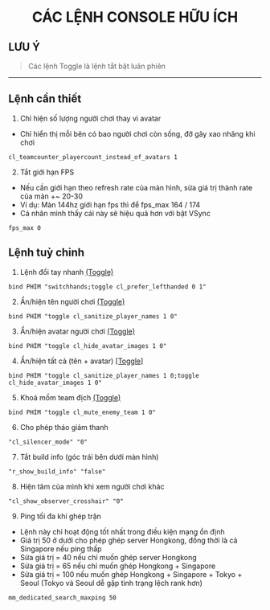 <h1 align="center">CÁC LỆNH CONSOLE HỮU ÍCH</h1>

<h2>LƯU Ý</h2>

> Các lệnh Toggle là lệnh tắt bật luân phiên
<hr>

## Lệnh cần thiết
1. Chỉ hiện số lượng người chơi thay vì avatar
- Chỉ hiển thị mỗi bên có bao người chơi còn sống, đỡ gây xao nhãng khi chơi
```
cl_teamcounter_playercount_instead_of_avatars 1
```
2. Tắt giới hạn FPS
- Nếu cần giới hạn theo refresh rate của màn hình, sửa giá trị thành rate của màn +~ 20-30
- Ví dụ: Màn 144hz giới hạn fps thì để fps_max 164 / 174
- Cá nhân mình thấy cái này sẽ hiệu quả hơn với bật VSync
```
fps_max 0
```
## Lệnh tuỳ chỉnh
1. Lệnh đổi tay nhanh <ins>(Toggle)</ins>
```
bind PHÍM "switchhands;toggle cl_prefer_lefthanded 0 1"
```
2. Ẩn/hiện tên người chơi <ins>(Toggle)</ins>
```
bind PHÍM "toggle cl_sanitize_player_names 1 0"
```
3. Ẩn/hiện avatar người chơi <ins>(Toggle)</ins>
```
bind PHÍM "toggle cl_hide_avatar_images 1 0"
```
4. Ẩn/hiện tất cả (tên + avatar) <ins>[Toggle]</ins>
```
bind PHÍM "toggle cl_sanitize_player_names 1 0;toggle cl_hide_avatar_images 1 0"
```
5. Khoá mồm team địch <ins>(Toggle)</ins>
```
bind PHÍM "toggle cl_mute_enemy_team 1 0"
```
6. Cho phép tháo giảm thanh
```
"cl_silencer_mode" "0"
```
7. Tắt build info (góc trái bên dưới màn hình)
```
"r_show_build_info" "false"
```
8. Hiện tâm của mình khi xem người chơi khác
```
"cl_show_observer_crosshair" "0"
```
9. Ping tối đa khi ghép trận
- Lệnh này chỉ hoạt động tốt nhất trong điều kiện mạng ổn định
- Giá trị 50 ở dưới cho phép ghép server Hongkong, đồng thời là cả Singapore nếu ping thấp
- Sửa giá trị = 40 nếu chỉ muốn ghép server Hongkong
- Sửa giá trị = 65 nếu chỉ muốn ghép Hongkong + Singapore
- Sửa giá trị = 100 nếu muốn ghép Hongkong + Singapore + Tokyo + Seoul (Tokyo và Seoul dễ gặp tình trạng lệch rank hơn)
```
mm_dedicated_search_maxping 50
```
